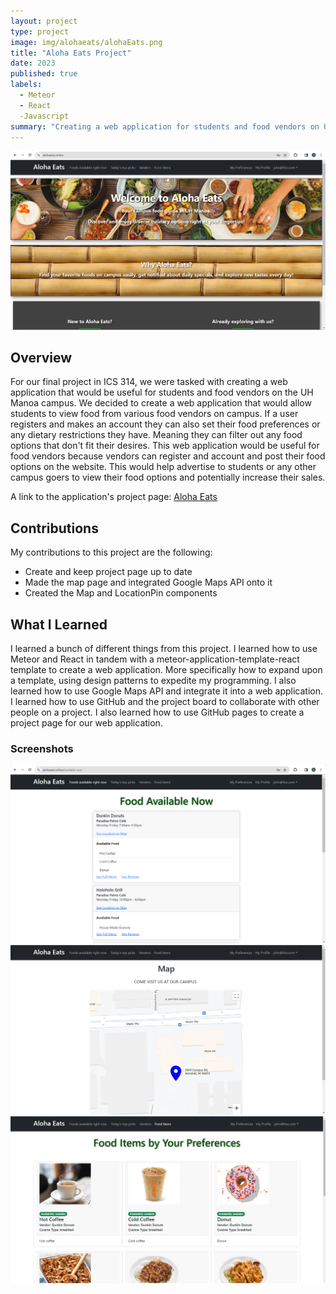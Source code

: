 ```yaml
---
layout: project
type: project
image: img/alohaeats/alohaEats.png
title: "Aloha Eats Project"
date: 2023
published: true
labels:
  - Meteor
  - React
  -Javascript
summary: "Creating a web application for students and food vendors on UH Manoa campus."
---
```


<img class="img-fluid" src="../img/aloha-eats/alohaEats.png" alt="img not found">

## Overview

For our final project in ICS 314, we were tasked with creating a web application that would be useful for students and food vendors on the UH Manoa campus. We decided to create a web application that would allow students to view food from various food vendors on campus. If a user registers and makes an account they can also set their food preferences or any dietary restrictions they have. Meaning they can filter out any food options that don't fit their desires. This web application would be useful for food vendors because vendors can register and account and post their food options on the website. This would help advertise to students or any other campus goers to view their food options and potentially increase their sales. 

A link to the application's project page: [Aloha Eats](https://manoamunchies.github.io/aloha-eats.github.io/)

## Contributions

My contributions to this project are the following:
* Create and keep project page up to date
* Made the map page and integrated Google Maps API onto it
* Created the Map and LocationPin components

## What I Learned

I learned a bunch of different things from this project. I learned how to use Meteor and React in tandem with a meteor-application-template-react template to create a web application. More specifically how to expand upon a template, using design patterns to expedite my programming. I also learned how to use Google Maps API and integrate it into a web application. I learned how to use GitHub and the project board to collaborate with other people on a project. I also learned how to use GitHub pages to create a project page for our web application. 

### Screenshots

<div class="text-center p-4">
    <img class="img-fluid" src="../img/aloha-eats/availableNow.png" alt="img not found">
    <img class="img-fluid" src="../img/aloha-eats/mapPage.png" alt="img not found">
    <img class="img-fluid" src="../img/aloha-eats/foodList.png" alt="img not found">
</div>
